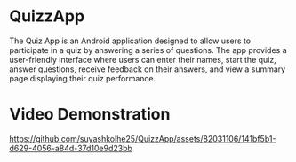 # QuizzApp
The Quiz App is an Android application designed to allow users to participate in a quiz by answering a series of questions. The app provides a user-friendly interface where users can enter their names, start the quiz, answer questions, receive feedback on their answers, and view a summary page displaying their quiz performance.


# Video Demonstration

https://github.com/suyashkolhe25/QuizzApp/assets/82031106/141bf5b1-d629-4056-a84d-37d10e9d23bb

